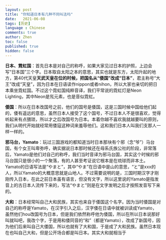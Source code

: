 ```yaml
---
layout: post
title: "你知道日本有几种不同叫法吗"
date:   2021-06-08
tags: [历史]
language : Chinese
comments: true
author: Zhen
toc: false
published: true
hidden: false
---
```

**日本、霓虹国**：首先日本是对自己的称呼，如果大家见过日本的护照，上边会写“日本国”三个字。日本取自太阳之本的意思，其实也就是东方，太阳升起的地方，第40代天皇**天武天皇在位的时候，把国名从“倭国”改成“日本”**，君主称号“大王”改成“天皇”，因为日本在日语读作nippon或者nihon，所以大家也亲切的把日本乘坐霓虹国。不过这个霓虹国纯粹音译，我们平常说的霓虹灯是Neon Lighting，其中Neon是氖元素，也是音似霓虹。

**倭国**：所以在日本改国号之前，他们的国号是倭国，这是三国时候中国给他们起的，倭有遥远的意思，虽然日本人接受了这个国号，不过日本人不是很喜欢，觉得听起来有点猥琐，所以才之后改国号为日本。本着你越不喜欢我就越要叫的原则，我们从明代开始就经常用倭寇这种词来羞辱他们。这和我们日本人叫我们支那人一样一样的。

**邪马台，Yamato**：玩过三国游戏的都知道当时日本那块有个邪（念“爷”）马台国，有个女王叫卑弥呼，确实据说日本那时候还在母系氏族公社的阶段，非常落后，Yamato是他们对自己的称呼，我们当时音译为邪马台国，其实这个时候的邪马台国只是很小的一个聚落，有的人甚至考证说它根本是在琉球而非本土。Yamato的日语写法是“やまと”，其中“やま”在日语中是山的意思，“と”是xxx的人，所以Yamato的大概意思就是山地人。不过需要说明的是，三国时期汉字才刚刚传入日本，在此之前日本虽有语言，但没有文字，所以这里说的Yamato是指发音上的古日本人流传下来的，写法“やまと”则是在文字发明之后才按照发音写下来的。

**大和**：日本经常叫自己大和民族，其实也来自于倭国这个名字。因为当时倭国是对自己的称呼是Yamato，在汉字引入之后，汉字倭在日语中就被训读成Yamato，虽然他们hou改国号为日本，但是我们依然称呼他为倭国，所以在所以日本说那好叫就叫吧，我改个字，于是用和倭同音的“和”（都是Yamato），改成了新国号，因为他们后来叫自己大倭国，所以也就有了大和国，于是成了大和民族。虽然日本现在也叫自己大和，但是公开场合都是叫日本。其实大和就相当于


<!--stackedit_data:
eyJoaXN0b3J5IjpbLTE4MTEyMjQyODgsMjEwMzQ0MTY3MywtMT
cxODQ4ODI5OCwxNjYwMDg3NDgyLDYyMzQxNDM0Ml19
-->